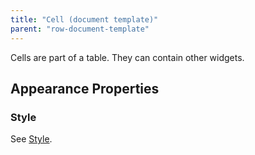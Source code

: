 ```yaml
---
title: "Cell (document template)"
parent: "row-document-template"
---
```

Cells are part of a table. They can contain other widgets.

## Appearance Properties

### Style

See [Style](style).
